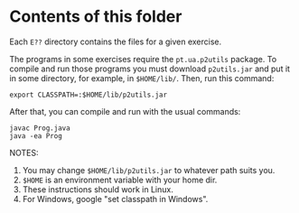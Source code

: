 # Contents of this folder

Each `E??` directory contains the files for a given exercise.

The programs in some exercises require the `pt.ua.p2utils` package.
To compile and run those programs you must download `p2utils.jar`
and put it in some directory, for example, in `$HOME/lib/`.
Then, run this command:

    export CLASSPATH=:$HOME/lib/p2utils.jar

After that, you can compile and run with the usual commands:

    javac Prog.java
    java -ea Prog

NOTES:

1. You may change `$HOME/lib/p2utils.jar` to whatever path suits you.
2. `$HOME` is an environment variable with your home dir.
3. These instructions should work in Linux.
4. For Windows, google "set classpath in Windows".

